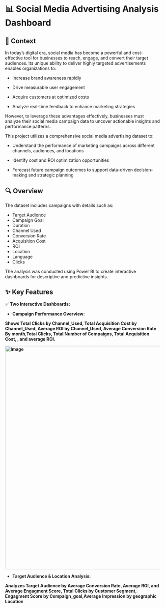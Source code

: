 # 📊 Social Media Advertising Analysis Dashboard
## 📝 Context

In today’s digital era, social media has become a powerful and cost-effective tool for businesses to reach, engage, and convert their target audiences. Its unique ability to deliver highly targeted advertisements enables organizations to:

- Increase brand awareness rapidly

- Drive measurable user engagement

- Acquire customers at optimized costs

- Analyze real-time feedback to enhance marketing strategies

However, to leverage these advantages effectively, businesses must analyze their social media campaign data to uncover actionable insights and performance patterns.

This project utilizes a comprehensive social media advertising dataset to:

- Understand the performance of marketing campaigns across different channels, audiences, and locations

- Identify cost and ROI optimization opportunities

- Forecast future campaign outcomes to support data-driven decision-making and strategic planning

## 🔍 Overview

The dataset includes campaigns with details such as:

- Target Audience
- Campaign Goal
- Duration
- Channel Used
- Conversion Rate
- Acquisition Cost
- ROI
- Location
- Language
- Clicks

The analysis was conducted using Power BI to create interactive dashboards for descriptive and predictive insights.

## ✨ Key Features
✅ <b> Two Interactive Dashboards:

- <b> Campaign Performance Overview:
  
</b> Shows Total Clicks by Channel_Used, Total Acquisition Cost by Channel_Used, Average ROI by Channel_Used, Average Conversion Rate By month,Total Clicks, Total Number of Compaigns, Total Acquisition Cost,     , and average ROI.

<img width="1303" height="727" alt="Image" src="https://github.com/user-attachments/assets/d15c968f-220a-45eb-b37d-c63f9ec3c8b0" />

- <b> Target Audience & Location Analysis:

</b> Analyzes Target Audience by Average Conversion Rate, Average ROI, and Average Engagment Score, Total Clicks by Customer Segment, Engagment Score by Compaign_goal,Average Impression by geographic Location








